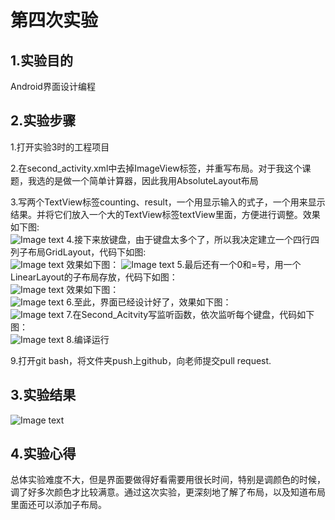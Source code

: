 # 第四次实验
## 1.实验目的
Android界面设计编程  
## 2.实验步骤
1.打开实验3时的工程项目  

2.在second_activity.xml中去掉ImageView标签，并重写布局。对于我这个课题，我选的是做一个简单计算器，因此我用AbsoluteLayout布局  

3.写两个TextView标签counting、result，一个用显示输入的式子，一个用来显示结果。并将它们放入一个大的TextView标签textView里面，方便进行调整。效果如下图:  
![Image text](https://github.com/ccxm/android-labs-2018/blob/master/soft1614080902419/4.1.png)
4.接下来放键盘，由于键盘太多个了，所以我决定建立一个四行四列子布局GridLayout，代码下如图:  
![Image text](https://github.com/ccxm/android-labs-2018/blob/master/soft1614080902419/4.2.png)
效果如下图： 
![Image text](https://github.com/ccxm/android-labs-2018/blob/master/soft1614080902419/4.3.png)
5.最后还有一个0和=号，用一个LinearLayout的子布局存放，代码下如图：  
![Image text](https://github.com/ccxm/android-labs-2018/blob/master/soft1614080902419/4.4.png)
效果如下图：  
![Image text](https://github.com/ccxm/android-labs-2018/blob/master/soft1614080902419/4.5.png)
6.至此，界面已经设计好了，效果如下图：  
![Image text](https://github.com/ccxm/android-labs-2018/blob/master/soft1614080902419/4.6.png)
7.在Second_Acitvity写监听函数，依次监听每个键盘，代码如下图：  
![Image text](https://github.com/ccxm/android-labs-2018/blob/master/soft1614080902419/4.7.png)
8.编译运行

9.打开git bash，将文件夹push上github，向老师提交pull request.  

## 3.实验结果  
![Image text](https://github.com/ccxm/android-labs-2018/blob/master/soft1614080902419/4.8.PNG)
## 4.实验心得
总体实验难度不大，但是界面要做得好看需要用很长时间，特别是调颜色的时候，调了好多次颜色才比较满意。通过这次实验，更深刻地了解了布局，以及知道布局里面还可以添加子布局。  
